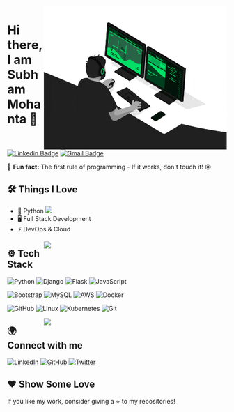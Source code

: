 <img align="right" src="https://github.com/iammsubham/iammsubham/blob/main/developer.gif" alt="Coder GIF" width="420" height="330">

# Hi there, I am Subham Mohanta 👋

[![Linkedin Badge](https://img.shields.io/badge/-subhammohanta-blue?style=flat-square&logo=Linkedin&logoColor=white&link=https://www.linkedin.com/in/subhammohanta/)](https://www.linkedin.com/in/subhammohanta/)
[![Gmail Badge](https://img.shields.io/badge/subhammohanta2017@gmail.com-red?style=flat-square&logo=Gmail&logoColor=white&link=mailto:subhammohanta2017@gmail.com)](mailto:subhammohanta2017@gmail.com)

🚀 **Fun fact:** The first rule of programming - If it works, don't touch it! 😜  

## 🛠️ Things I Love  

- 🚀 Python  <img src="https://media.giphy.com/media/WUlplcMpOCEmTGBtBW/giphy.gif" width="30">
- 🖥️ Full Stack Development
- ⚡ DevOps & Cloud

<a href="https://github.com/iammsubham/github-readme-stats" title="Go to Source">
<img align="right" width=420 height="auto" src=https://github-readme-stats.vercel.app/api?username=iammsubham&show_icons=true&theme=tokyonight&border_color=61dafb&hide_border=true&include_all_commits=true"/>
</a>    




## ⚙️ Tech Stack  

![Python](https://img.shields.io/badge/Python-3776AB?style=for-the-badge&logo=python&logoColor=white)
![Django](https://img.shields.io/badge/Django-092E20?style=for-the-badge&logo=django&logoColor=white)
![Flask](https://img.shields.io/badge/Flask-000000?style=for-the-badge&logo=flask&logoColor=white)
![JavaScript](https://img.shields.io/badge/JavaScript-F7DF1E?style=for-the-badge&logo=javascript&logoColor=black)

![Bootstrap](https://img.shields.io/badge/Bootstrap-2496ED?style=for-the-badge&logo=bootstrap&logoColor=white)
![MySQL](https://img.shields.io/badge/MySQL-232F3E?style=for-the-badge&logo=MySQL&logoColor=white)
![AWS](https://img.shields.io/badge/AWS-232F3E?style=for-the-badge&logo=amazonaws&logoColor=white)
![Docker](https://img.shields.io/badge/Docker-2496ED?style=for-the-badge&logo=docker&logoColor=white)

![GitHub](https://img.shields.io/badge/GitHub-F7DF1E?style=for-the-badge&logo=github&logoColor=FFFFFF)
![Linux](https://img.shields.io/badge/Linux-000000?style=for-the-badge&logo=linux&logoColor=FCC624)
![Kubernetes](https://img.shields.io/badge/Kubernetes-3776AB?style=for-the-badge&logo=kubernetes&logoColor=white)
![Git](https://img.shields.io/badge/Git-092E20?style=for-the-badge&logo=git&logoColor=F05032)

<a href="https://github.com/iammsubham/github-readme-stats" title="Go to Source">
<img align="right" width=420 height="auto" src=https://github-readme-stats.vercel.app/api/top-langs/?username=iammsubham&layout=compact&theme=radical&border_color=61dafb&hide_border=true&include_all_commits=true"/>
</a>



## 🌍 Connect with me  

[![LinkedIn](https://img.shields.io/badge/LinkedIn-0077B5?style=for-the-badge&logo=linkedin&logoColor=white)]([your-linkedin-link](https://www.linkedin.com/in/subhammohanta/))
[![GitHub](https://img.shields.io/badge/GitHub-181717?style=for-the-badge&logo=github&logoColor=white)](https://github.com/iammsubham)
[![Twitter](https://img.shields.io/badge/Twitter-1DA1F2?style=for-the-badge&logo=twitter&logoColor=white)]([your-twitter-link](https://x.com/iaamsubham))

## ❤️ Show Some Love  

If you like my work, consider giving a ⭐ to my repositories!  






